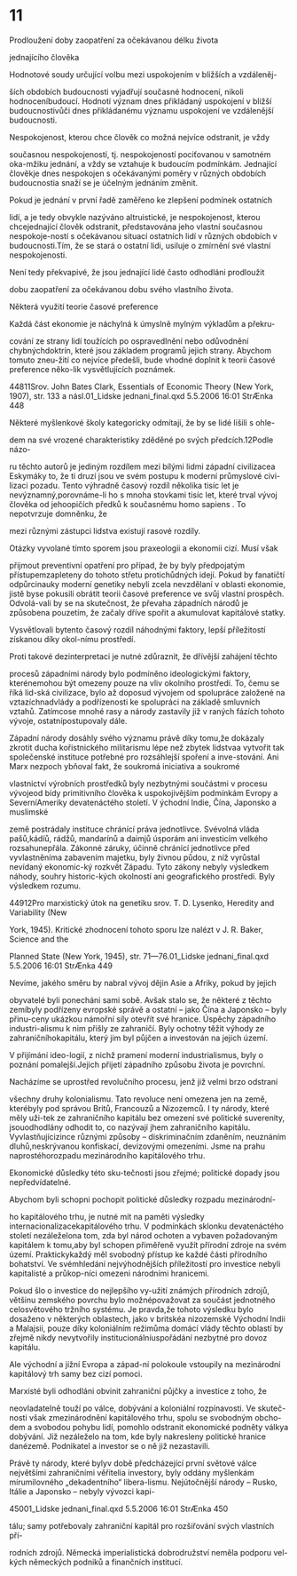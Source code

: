 # 11

Prodloužení doby zaopatření za očekávanou délku života

jednajícího člověka

Hodnotové soudy určující volbu mezi uspokojením v bližších a vzdáleněj-

ších obdobích budoucnosti vyjadřují současné hodnocení, nikoli hodnoceníbudoucí. Hodnotí význam dnes přikládaný uspokojení v bližší budoucnostivůči dnes přikládanému významu uspokojení ve vzdálenější budoucnosti.

Nespokojenost, kterou chce člověk co možná nejvíce odstranit, je vždy

současnou nespokojeností, tj. nespokojeností pociťovanou v samotném oka-mžiku jednání, a vždy se vztahuje k budoucím podmínkám. Jednající člověkje dnes nespokojen s očekávanými poměry v různých obdobích budoucnostia snaží se je účelným jednáním změnit.

Pokud je jednání v první řadě zaměřeno ke zlepšení podmínek ostatních

lidí, a je tedy obvykle nazýváno altruistické, je nespokojenost, kterou chcejednající člověk odstranit, představována jeho vlastní současnou nespokoje-ností s očekávanou situací ostatních lidí v různých obdobích v budoucnosti.Tím, že se stará o ostatní lidi, usiluje o zmírnění své vlastní nespokojenosti.

Není tedy překvapivé, že jsou jednající lidé často odhodláni prodloužit

dobu zaopatření za očekávanou dobu svého vlastního života.

Některá využití teorie časové preference

Každá část ekonomie je náchylná k úmyslně mylným výkladům a překru-

cování ze strany lidí toužících po ospravedlnění nebo odůvodnění chybnýchdoktrín, které jsou základem programů jejich strany. Abychom tomuto zneu-žití co nejvíce předešli, bude vhodné doplnit k teorii časové preference něko-lik vysvětlujících poznámek.

44811Srov. John Bates Clark, Essentials of Economic Theory (New York, 1907), str. 133 a násl.01_Lidske jednani_final.qxd 5.5.2006 16:01 StrÆnka 448

Některé myšlenkové školy kategoricky odmítají, že by se lidé lišili s ohle-

dem na své vrozené charakteristiky zděděné po svých předcích.12Podle názo-

ru těchto autorů je jediným rozdílem mezi bílými lidmi západní civilizacea Eskymáky to, že ti druzí jsou ve svém postupu k moderní průmyslové civi-lizaci pozadu. Tento výhradně časový rozdíl několika tisíc let je nevýznamný,porovnáme-li ho s mnoha stovkami tisíc let, které trval vývoj člověka od jehoopičích předků k současnému homo sapiens . To nepotvrzuje domněnku, že

mezi různými zástupci lidstva existují rasové rozdíly.

Otázky vyvolané tímto sporem jsou praxeologii a ekonomii cizí. Musí však

přijmout preventivní opatření pro případ, že by byly předpojatým přístupemzapleteny do tohoto střetu protichůdných idejí. Pokud by fanatičtí odpůrcinauky moderní genetiky nebyli zcela nevzdělaní v oblasti ekonomie, jistě byse pokusili obrátit teorii časové preference ve svůj vlastní prospěch. Odvolá-vali by se na skutečnost, že převaha západních národů je způsobena pouzetím, že začaly dříve spořit a akumulovat kapitálové statky.

Vysvětlovali bytento časový rozdíl náhodnými faktory, lepší příležitostí získanou díky okol-nímu prostředí.

Proti takové dezinterpretaci je nutné zdůraznit, že dřívější zahájení těchto

procesů západními národy bylo podmíněno ideologickými faktory, kterénemohou být omezeny pouze na vliv okolního prostředí. To, čemu se říká lid-ská civilizace, bylo až doposud vývojem od spolupráce založené na vztazíchnadvlády a podřízenosti ke spolupráci na základě smluvních vztahů. Zatímcose mnohé rasy a národy zastavily již v raných fázích tohoto vývoje, ostatnípostupovaly dále.

Západní národy dosáhly svého významu právě díky tomu,že dokázaly zkrotit ducha kořistnického militarismu lépe než zbytek lidstvaa vytvořit tak společenské instituce potřebné pro rozsáhlejší spoření a inve-stování. Ani Marx nezpoch ybňoval fakt, že soukromá iniciativa a soukromé

vlastnictví výrobních prostředků byly nezbytnými součástmi v procesu vývojeod bídy primitivního člověka k uspokojivějším podmínkám Evropy a SeverníAmeriky devatenáctého století. V ýchodní Indie, Čína, Japonsko a muslimské

země postrádaly instituce chránící práva jednotlivce. Svévolná vláda pašů,kádíů, rádžů, mandarínů a daimjů úsporám ani investicím velkého rozsahunepřála. Zákonné záruky, účinně chránící jednotlivce před vyvlastněníma zabavením majetku, byly živnou půdou, z níž vyrůstal nevídaný ekonomic-ký rozkvět Západu. Tyto zákony nebyly výsledkem náhody, souhry historic-kých okolností ani geografického prostředí. Byly výsledkem rozumu.

44912Pro marxistický útok na genetiku srov. T. D. Lysenko, Heredity and Variability (New

York, 1945). Kritické zhodnocení tohoto sporu lze nalézt v J. R. Baker, Science and the

Planned State (New York, 1945), str. 71—76.01_Lidske jednani_final.qxd 5.5.2006 16:01 StrÆnka 449

Nevíme, jakého směru by nabral vývoj dějin Asie a Afriky, pokud by jejich

obyvatelé byli ponecháni sami sobě. Avšak stalo se, že některé z těchto zemíbyly podřízeny evropské správě a ostatní – jako Čína a Japonsko – byly přinu-ceny ukázkou námořní síly otevřít své hranice. Úspěchy západního industri-alismu k nim přišly ze zahraničí. Byly ochotny těžit výhody ze zahraničníhokapitálu, který jim byl půjčen a investován na jejich území.

V přijímání ideo-logií, z nichž pramení moderní industrialismus, byly o poznání pomalejší.Jejich přijetí západního způsobu života je povrchní.

Nacházíme se uprostřed revolučního procesu, jenž již velmi brzo odstraní

všechny druhy kolonialismu. Tato revoluce není omezena jen na země, kterébyly pod správou Britů, Francouzů a Nizozemců. I ty národy, které měly uži-tek ze zahraničního kapitálu bez omezení své politické suverenity, jsouodhodlány odhodit to, co nazývají jhem zahraničního kapitálu. Vyvlastňujícizince různými způsoby – diskriminačním zdaněním, neuznáním dluhů,neskrývanou konfiskací, devizovými omezeními. Jsme na prahu naprostéhorozpadu mezinárodního kapitálového trhu.

Ekonomické důsledky této sku-tečnosti jsou zřejmé; politické dopady jsou nepředvídatelné.

Abychom byli schopni pochopit politické důsledky rozpadu mezinárodní-

ho kapitálového trhu, je nutné mít na paměti výsledky internacionalizacekapitálového trhu. V podmínkách sklonku devatenáctého století nezáleželona tom, zda byl národ ochoten a vybaven požadovaným kapitálem k tomu,aby byl schopen přiměřeně využít přírodní zdroje na svém území. Praktickykaždý měl svobodný přístup ke každé části přírodního bohatství. Ve svémhledání nejvýhodnějších příležitostí pro investice nebyli kapitalisté a průkop-níci omezeni národními hranicemi.

Pokud šlo o investice do nejlepšího vy-užití známých přírodních zdrojů, většinu zemského povrchu bylo možnépovažovat za součást jednotného celosvětového tržního systému. Je pravda,že tohoto výsledku bylo dosaženo v některých oblastech, jako v britskéa nizozemské Východní Indii a Malajsii, pouze díky koloniálním režimůma domácí vlády těchto oblastí by zřejmě nikdy nevytvořily institucionálníuspořádání nezbytné pro dovoz kapitálu.

Ale východní a jižní Evropa a západ-ní polokoule vstoupily na mezinárodní kapitálový trh samy bez cizí pomoci.

Marxisté byli odhodláni obvinit zahraniční půjčky a investice z toho, že

neovladatelně touží po válce, dobývání a koloniální rozpínavosti. Ve skuteč-nosti však zmezinárodnění kapitálového trhu, spolu se svobodným obcho-dem a svobodou pohybu lidí, pomohlo odstranit ekonomické podněty válkya dobývání. Již nezáleželo na tom, kde byly nakresleny politické hranice danézemě. Podnikatel a investor se o ně již nezastavili.

Právě ty národy, které bylyv době předcházející první světové válce největšími zahraničními věřitelia investory, byly oddány myšlenkám mírumilovného „dekadentního“ libera-lismu. Nejútočnější národy – Rusko, Itálie a Japonsko – nebyly vývozci kapi-

45001_Lidske jednani_final.qxd 5.5.2006 16:01 StrÆnka 450

tálu; samy potřebovaly zahraniční kapitál pro rozšiřování svých vlastních pří-

rodních zdrojů. Německá imperialistická dobrodružství neměla podporu vel-kých německých podniků a finančních institucí.

